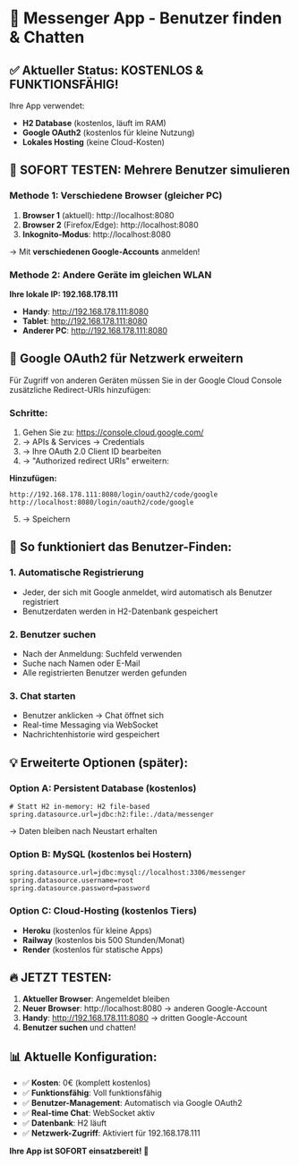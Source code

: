 # 🚀 Messenger App - Benutzer finden & Chatten

## ✅ Aktueller Status: KOSTENLOS & FUNKTIONSFÄHIG!

Ihre App verwendet:
- **H2 Database** (kostenlos, läuft im RAM)
- **Google OAuth2** (kostenlos für kleine Nutzung)
- **Lokales Hosting** (keine Cloud-Kosten)

## 📱 SOFORT TESTEN: Mehrere Benutzer simulieren

### Methode 1: Verschiedene Browser (gleicher PC)
1. **Browser 1** (aktuell): http://localhost:8080
2. **Browser 2** (Firefox/Edge): http://localhost:8080
3. **Inkognito-Modus**: http://localhost:8080

→ Mit **verschiedenen Google-Accounts** anmelden!

### Methode 2: Andere Geräte im gleichen WLAN
**Ihre lokale IP: 192.168.178.111**

- **Handy**: http://192.168.178.111:8080
- **Tablet**: http://192.168.178.111:8080
- **Anderer PC**: http://192.168.178.111:8080

## 🔧 Google OAuth2 für Netzwerk erweitern

Für Zugriff von anderen Geräten müssen Sie in der Google Cloud Console zusätzliche Redirect-URIs hinzufügen:

### Schritte:
1. Gehen Sie zu: https://console.cloud.google.com/
2. → APIs & Services → Credentials
3. → Ihre OAuth 2.0 Client ID bearbeiten
4. → "Authorized redirect URIs" erweitern:

**Hinzufügen:**
```
http://192.168.178.111:8080/login/oauth2/code/google
http://localhost:8080/login/oauth2/code/google
```

5. → Speichern

## 🎯 So funktioniert das Benutzer-Finden:

### 1. Automatische Registrierung
- Jeder, der sich mit Google anmeldet, wird automatisch als Benutzer registriert
- Benutzerdaten werden in H2-Datenbank gespeichert

### 2. Benutzer suchen
- Nach der Anmeldung: Suchfeld verwenden
- Suche nach Namen oder E-Mail
- Alle registrierten Benutzer werden gefunden

### 3. Chat starten
- Benutzer anklicken → Chat öffnet sich
- Real-time Messaging via WebSocket
- Nachrichtenhistorie wird gespeichert

## 💡 Erweiterte Optionen (später):

### Option A: Persistent Database (kostenlos)
```properties
# Statt H2 in-memory: H2 file-based
spring.datasource.url=jdbc:h2:file:./data/messenger
```
→ Daten bleiben nach Neustart erhalten

### Option B: MySQL (kostenlos bei Hostern)
```properties
spring.datasource.url=jdbc:mysql://localhost:3306/messenger
spring.datasource.username=root
spring.datasource.password=password
```

### Option C: Cloud-Hosting (kostenlos Tiers)
- **Heroku** (kostenlos für kleine Apps)
- **Railway** (kostenlos bis 500 Stunden/Monat)
- **Render** (kostenlos für statische Apps)

## 🔥 JETZT TESTEN:

1. **Aktueller Browser**: Angemeldet bleiben
2. **Neuer Browser**: http://localhost:8080 → anderen Google-Account
3. **Handy**: http://192.168.178.111:8080 → dritten Google-Account
4. **Benutzer suchen** und chatten!

## 📊 Aktuelle Konfiguration:

- ✅ **Kosten**: 0€ (komplett kostenlos)
- ✅ **Funktionsfähig**: Voll funktionsfähig
- ✅ **Benutzer-Management**: Automatisch via Google OAuth2
- ✅ **Real-time Chat**: WebSocket aktiv
- ✅ **Datenbank**: H2 läuft
- ✅ **Netzwerk-Zugriff**: Aktiviert für 192.168.178.111

**Ihre App ist SOFORT einsatzbereit! 🎉**
